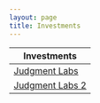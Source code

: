 ```yaml
---
layout: page
title: Investments
---
```


| Investments |
|-----------------|
| [Judgment Labs](https://judgmentlabs.ai/)   |
| [Judgment Labs 2](https://judgmentlabs.ai/)   |
